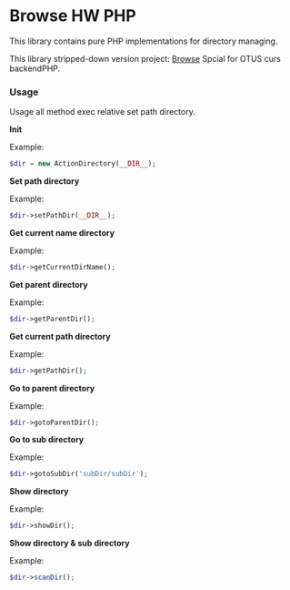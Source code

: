Browse HW PHP
==========

This library contains pure PHP implementations for directory managing.

This library stripped-down version project: [Browse](https://github.com/cs-eliseev/browse.git)
Spcial for OTUS curs backendPHP.

### Usage

Usage all method exec relative set path directory.

**Init**

Example:

```php
$dir = new ActionDirectory(__DIR__);
```

**Set path directory**

Example:

```php
$dir->setPathDir(__DIR__);
```

**Get current name directory**

Example:

```php
$dir->getCurrentDirName();
```

**Get parent directory**

Example:

```php
$dir->getParentDir();
```

**Get current path directory**

Example:

```php
$dir->getPathDir();
```

**Go to parent directory**

Example:

```php
$dir->gotoParentDir();
```

**Go to sub directory**

Example:

```php
$dir->gotoSubDir('subDir/subDir');
```

**Show directory**

Example:

```php
$dir->showDir();
```

**Show directory & sub directory**

Example:

```php
$dir->scanDir();
```
